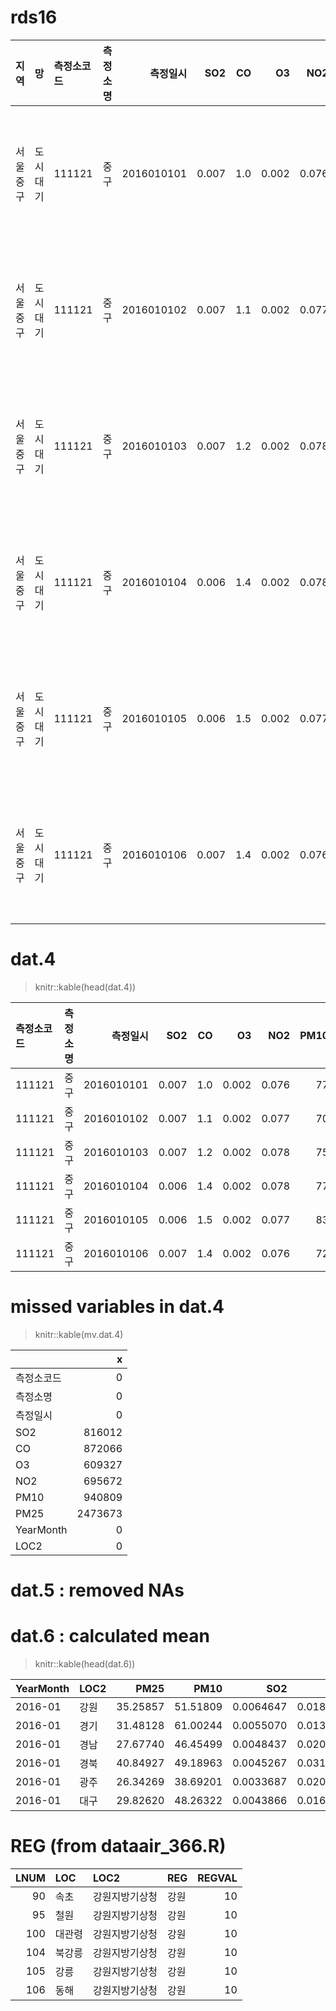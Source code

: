 # rds16

|지역      |망       |측정소코드 |측정소명 |   측정일시|   SO2|  CO|    O3|   NO2| PM10| PM25|주소                  |YearMonth |
|:---------|:--------|:----------|:--------|----------:|-----:|---:|-----:|-----:|----:|----:|:---------------------|:---------|
|서울 중구 |도시대기 |111121     |중구     | 2016010101| 0.007| 1.0| 0.002| 0.076|   77|   53|서울 중구 덕수궁길 15 |2016-01   |
|서울 중구 |도시대기 |111121     |중구     | 2016010102| 0.007| 1.1| 0.002| 0.077|   70|   48|서울 중구 덕수궁길 15 |2016-01   |
|서울 중구 |도시대기 |111121     |중구     | 2016010103| 0.007| 1.2| 0.002| 0.078|   75|   53|서울 중구 덕수궁길 15 |2016-01   |
|서울 중구 |도시대기 |111121     |중구     | 2016010104| 0.006| 1.4| 0.002| 0.078|   77|   53|서울 중구 덕수궁길 15 |2016-01   |
|서울 중구 |도시대기 |111121     |중구     | 2016010105| 0.006| 1.5| 0.002| 0.077|   83|   52|서울 중구 덕수궁길 15 |2016-01   |
|서울 중구 |도시대기 |111121     |중구     | 2016010106| 0.007| 1.4| 0.002| 0.076|   72|   50|서울 중구 덕수궁길 15 |2016-01   |


# dat.4
> knitr::kable(head(dat.4))

|측정소코드 |측정소명 |   측정일시|   SO2|  CO|    O3|   NO2| PM10| PM25|YearMonth |LOC2 |
|:----------|:--------|----------:|-----:|---:|-----:|-----:|----:|----:|:---------|:----|
|111121     |중구     | 2016010101| 0.007| 1.0| 0.002| 0.076|   77|   53|2016-01   |서울 |
|111121     |중구     | 2016010102| 0.007| 1.1| 0.002| 0.077|   70|   48|2016-01   |서울 |
|111121     |중구     | 2016010103| 0.007| 1.2| 0.002| 0.078|   75|   53|2016-01   |서울 |
|111121     |중구     | 2016010104| 0.006| 1.4| 0.002| 0.078|   77|   53|2016-01   |서울 |
|111121     |중구     | 2016010105| 0.006| 1.5| 0.002| 0.077|   83|   52|2016-01   |서울 |
|111121     |중구     | 2016010106| 0.007| 1.4| 0.002| 0.076|   72|   50|2016-01   |서울 |

# missed variables in dat.4
> knitr::kable(mv.dat.4)

|           |       x|
|:----------|-------:|
|측정소코드 |       0|
|측정소명   |       0|
|측정일시   |       0|
|SO2        |  816012|
|CO         |  872066|
|O3         |  609327|
|NO2        |  695672|
|PM10       |  940809|
|PM25       | 2473673|
|YearMonth  |       0|
|LOC2       |       0|


# dat.5 : removed NAs
# dat.6 : calculated mean
> knitr::kable(head(dat.6))


|YearMonth |LOC2 |     PM25|     PM10|       SO2|        O3|        CO|       NO2|
|:---------|:----|--------:|--------:|---------:|---------:|---------:|---------:|
|2016-01   |강원 | 35.25857| 51.51809| 0.0064647| 0.0187982| 0.8802540| 0.0240223|
|2016-01   |경기 | 31.48128| 61.00244| 0.0055070| 0.0133907| 0.6640923| 0.0341962|
|2016-01   |경남 | 27.67740| 46.45499| 0.0048437| 0.0205038| 0.5671990| 0.0222889|
|2016-01   |경북 | 40.84927| 49.18963| 0.0045267| 0.0318071| 0.6559157| 0.0178979|
|2016-01   |광주 | 26.34269| 38.69201| 0.0033687| 0.0203806| 0.5383790| 0.0234902|
|2016-01   |대구 | 29.82620| 48.26322| 0.0043866| 0.0161510| 0.5738215| 0.0244691|


# REG (from dataair_366.R)


| LNUM|LOC    |LOC2           |REG  | REGVAL|
|----:|:------|:--------------|:----|------:|
|   90|속초   |강원지방기상청 |강원 |     10|
|   95|철원   |강원지방기상청 |강원 |     10|
|  100|대관령 |강원지방기상청 |강원 |     10|
|  104|북강릉 |강원지방기상청 |강원 |     10|
|  105|강릉   |강원지방기상청 |강원 |     10|
|  106|동해   |강원지방기상청 |강원 |     10|
